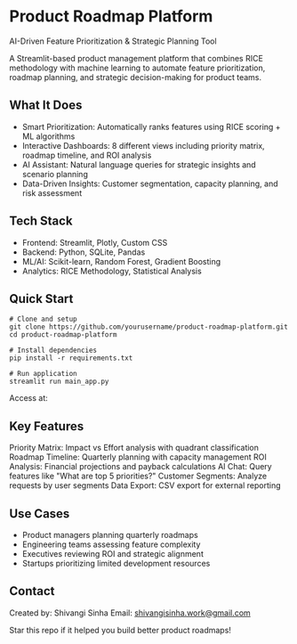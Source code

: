 # Product Roadmap Platform

AI-Driven Feature Prioritization & Strategic Planning Tool

A Streamlit-based product management platform that combines RICE methodology with machine learning to automate feature prioritization, roadmap planning, and strategic decision-making for product teams.

## What It Does

- Smart Prioritization: Automatically ranks features using RICE scoring + ML algorithms
- Interactive Dashboards: 8 different views including priority matrix, roadmap timeline, and ROI analysis  
- AI Assistant: Natural language queries for strategic insights and scenario planning
- Data-Driven Insights: Customer segmentation, capacity planning, and risk assessment

## Tech Stack

- Frontend: Streamlit, Plotly, Custom CSS
- Backend: Python, SQLite, Pandas  
- ML/AI: Scikit-learn, Random Forest, Gradient Boosting
- Analytics: RICE Methodology, Statistical Analysis

## Quick Start

```
# Clone and setup
git clone https://github.com/yourusername/product-roadmap-platform.git
cd product-roadmap-platform

# Install dependencies
pip install -r requirements.txt

# Run application  
streamlit run main_app.py
```

Access at: 

## Key Features

Priority Matrix: Impact vs Effort analysis with quadrant classification
Roadmap Timeline: Quarterly planning with capacity management
ROI Analysis: Financial projections and payback calculations
AI Chat: Query features like "What are top 5 priorities?"
Customer Segments: Analyze requests by user segments
Data Export: CSV export for external reporting

## Use Cases

- Product managers planning quarterly roadmaps
- Engineering teams assessing feature complexity  
- Executives reviewing ROI and strategic alignment
- Startups prioritizing limited development resources

## Contact

Created by: Shivangi Sinha
Email: shivangisinha.work@gmail.com

Star this repo if it helped you build better product roadmaps!
